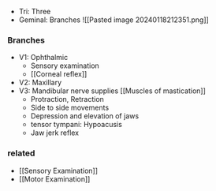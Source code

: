 - Tri: Three
- Geminal: Branches
![[Pasted image 20240118212351.png]]

### Branches
- V1: Ophthalmic
	- Sensory examination
	- [[Corneal reflex]]
- V2: Maxillary
- V3: Mandibular nerve supplies [[Muscles of mastication]] 
	- Protraction, Retraction
	- Side to side movements
	- Depression and elevation of jaws
	- tensor tympani: Hypoacusis
	- Jaw jerk reflex 

### related
- [[Sensory Examination]] 
- [[Motor Examination]] 